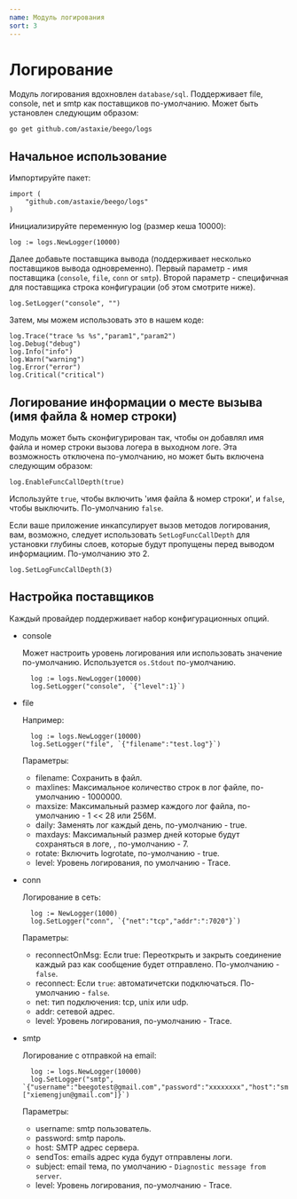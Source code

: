 ```yaml
---
name: Модуль логирования
sort: 3
---
```


# Логирование

Модуль логирования вдохновлен `database/sql`. Поддерживает file, console, net и smtp как поставщиков по-умолчанию. Может быть установлен следующим образом:

	go get github.com/astaxie/beego/logs

## Начальное использование

Импортируйте пакет:

	import (
		"github.com/astaxie/beego/logs"
	)

Инициализируйте переменную log (размер кеша 10000):

	log := logs.NewLogger(10000)

Далее добавьте поставщика вывода (поддерживает несколько поставщиков вывода одновременно). Первый параметр - имя поставщика (`console`, `file`, `conn` or `smtp`). Второй параметр - специфичная для поставщика строка конфигурации (об этом смотрите ниже).

	log.SetLogger("console", "")

Затем, мы можем использовать это в нашем коде:

	log.Trace("trace %s %s","param1","param2")
	log.Debug("debug")
	log.Info("info")
	log.Warn("warning")
	log.Error("error")
	log.Critical("critical")

## Логирование информации о месте вызыва (имя файла & номер строки)

Модуль может быть сконфигурирован так, чтобы он добавлял имя файла и номер строки вызова логера в выходном логе. Эта возможность отключена по-умолчанию, но может быть включена следующим образом:

	log.EnableFuncCallDepth(true)

Используйте `true`, чтобы включить 'имя файла & номер строки', и `false`, чтобы выключить. По-умолчанию `false`.

Если ваше приложение инкапсулирует вызов методов логирования, вам, возможно, следует использовать `SetLogFuncCallDepth` для установки глубины слоев, которые будут пропущены перед выводом информациим. По-умолчанию это 2.

	log.SetLogFuncCallDepth(3)

## Настройка поставщиков

Каждый провайдер поддерживает набор конфигурационных опций.

- console

	Может настроить уровень логирования или использовать значение по-умолчанию. Используется `os.Stdout` по-умолчанию.

		log := logs.NewLogger(10000)
		log.SetLogger("console", `{"level":1}`)

- file

	Например:

		log := logs.NewLogger(10000)
		log.SetLogger("file", `{"filename":"test.log"}`)

	Параметры:
	- filename: Сохранить в файл.
	- maxlines: Максимальное количество строк в лог файле, по-умолчанию - 1000000.
	- maxsize: Максимальный размер каждого лог файла, по-умолчанию - 1 << 28 или 256M.
	- daily: Заменять лог каждый день, по-умолчанию - true.
	- maxdays: Максимальный размер дней которые будут сохраняться в логе, , по-умолчанию - 7.
	- rotate: Включить logrotate, по-умолчанию - true.
	- level: Уровень логирования, по умолчанию - Trace.

- conn

	Логирование в сеть:

		log := NewLogger(1000)
		log.SetLogger("conn", `{"net":"tcp","addr":":7020"}`)

	Параметры:
	- reconnectOnMsg: Если true: Переоткрыть и закрыть соединение каждый раз как сообщение будет отправлено. По-умолчанию - `false`.
	- reconnect: Если `true`: автоматичетски подключаться.  По-умолчанию - `false`.
	- net: тип подключения: tcp, unix или udp.
	- addr: сетевой адрес.
	- level: Уровень логирования, по-умолчанию - Trace.

- smtp

	Логирование c отправкой на email:

		log := logs.NewLogger(10000)
		log.SetLogger("smtp", `{"username":"beegotest@gmail.com","password":"xxxxxxxx","host":"smtp.gmail.com:587","sendTos":["xiemengjun@gmail.com"]}`)

	Параметры:
	- username: smtp пользователь.
	- password: smtp пароль.
	- host: SMTP адрес сервера.
	- sendTos: emails адрес куда будут отправлены логи.
	- subject: email тема, по умолчанию - `Diagnostic message from server`.
	- level: Уровень логирования, по-умолчанию - Trace.
